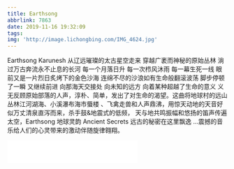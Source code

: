 ```yaml
---
title: Earthsong
abbrlink: 7863
date: 2019-11-16 19:32:09
tags:
img: 'http://image.lichongbing.com/IMG_4624.jpg'
---
```


Earthsong
Karunesh
从辽远璀璨的太古星空走来 穿越广袤而神秘的原始丛林 淌过万古奔流永不止息的长河 每一个月落日升 每一次栉风沐雨 每一幕生死一线 眼前又是一片烈日炙烤下的金色沙海 连绵不尽的沙浪如有生命般翻滚波荡 脚步停顿了一瞬 又继续前进 向那海天交接处 向未知的远方 向着某种超越了生命的意义 义无反顾原始部落的人声，淳朴、简单，发出了对生命的渴望。这曲将地球村的远山丛林江河湖海、小溪瀑布海市蜃楼 、飞禽走兽和人声鼎沸，用惊天动地的天音好似万丈清泉直泻而来，杀手鼓&地震式的低频， 天与地共鸣振幅和悠扬的笛声传遍太空，Earthsong 地球灵韵 Ancient Secrets 远古的秘密在这里飘逸 ...震撼的音乐给人们的心灵带来的激动伴随旋律翱翔。

<iframe frameborder="no" border="0" marginwidth="0" marginheight="0" width=298 height=52 src="//music.163.com/outchain/player?type=2&id=18941339&auto=1&height=32"></iframe>
